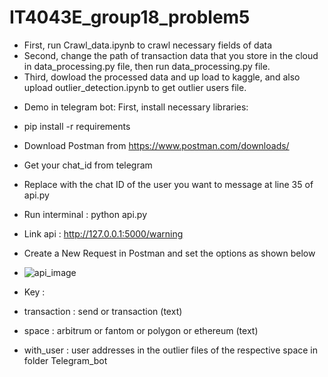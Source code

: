 # IT4043E_group18_problem5
- First, run Crawl_data.ipynb to crawl necessary fields of data
- Second, change the path of transaction data that you store in the cloud in data_processing.py file, then run data_processing.py file.
- Third, dowload the processed data and up load to kaggle, and also upload outlier_detection.ipynb to get outlier users file.
* Demo in telegram bot:
First, install necessary libraries:
- pip install -r requirements
- Download Postman from https://www.postman.com/downloads/
- Get your chat_id from telegram 
- Replace with the chat ID of the user you want to message at line 35 of api.py 
- Run interminal : python api.py
- Link api : http://127.0.0.1:5000/warning
- Create a New Request in Postman and set the options as shown below
- ![api_image](https://github.com/IT4043E-IT5384-2023/IT4043E_group18_problem5/assets/90127093/9108a6c1-bb78-43f7-83d4-270e8386a854)

- Key :
- transaction : send or transaction (text)
- space : arbitrum or fantom or polygon or ethereum (text)
- with_user : user addresses in the outlier files of the respective space in folder Telegram_bot
  





